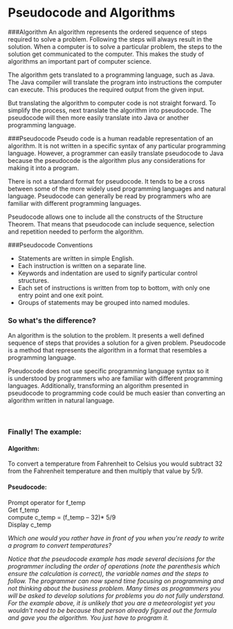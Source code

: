 # Pseudocode and Algorithms

###Algorithm
 An algorithm represents the ordered sequence of steps required to solve a problem. Following the steps will always result in the solution. When a computer is to solve a particular problem, the steps to the solution get communicated to the computer. This makes the study of algorithms an important part of computer science.  
 
 The algorithm gets translated to a programming language, such as Java. The Java compiler will translate the program into instructions the computer can execute. This produces the required output from the given input.
 
 But translating the algorithm to computer code is not straight forward.  To simplify the process, next translate the algorithm into pseudocode. The pseudocode will then more easily translate into Java or another programming language.

###Pseudocode
Pseudo code is a human readable representation of an algorithm. It is not written in a specific syntax of any particular programming language. However, a programmer can easily translate pseudocode to Java because the pseudocode is the algorithm plus any considerations for making it into a program.

There is not a standard format for pseudocode. It tends to be a cross between some of the more widely used programming languages and natural language. Pseudocode can generally be read by programmers who are familiar with different programming languages.

Pseudocode allows one to include all the constructs of the Structure Theorem. That means that pseudocode can include sequence, selection and repetition needed to perform the algorithm.

###Pseudocode Conventions
* Statements are written in simple English.
* Each instruction is written on a separate line.
* Keywords and indentation are used to signify particular control structures.
* Each set of instructions is written from top to bottom, with only one entry point and one exit point.
* Groups of statements may be grouped into named modules.


<h3>So what's the difference?</h3>
<p>An algorithm is the solution to the problem. It presents a well defined sequence of steps that provides a solution for a given problem. Pseudocode is a method that represents the algorithm in a format that resembles a programming language.</p>
<p>Pseudocode does not use specific programming language syntax so it is&nbsp;understood by programmers who are familiar with different programming languages. Additionally, transforming an algorithm presented in pseudocode to programming code could be much easier than converting an algorithm written in natural language.</p>
<p>&nbsp;</p>
<h3>Finally!&nbsp;The example:</h3>
<h4>Algorithm:</h4>
<p>To convert a temperature from Fahrenheit to Celsius you would subtract 32 from the Fahrenheit temperature and then multiply that value by 5/9.</p>
<h4>Pseudocode:&nbsp;</h4>
<p>Prompt operator for f_temp<br />Get f_temp<br />compute c_temp = (f_temp &ndash; 32)* 5/9<br />Display c_temp</p>
<p><em>Which one would you rather have in front of you when you're ready to write a program to convert temperatures?</em></p>
<p><em>Notice that the pseudocode example has made several decisions for the programmer including the order of operations (note the parenthesis which ensure the calculation is correct), the variable names and the steps to follow. The programmer can now spend time focusing on programming and not thinking about the business problem. Many times as programmers you will be asked&nbsp;to develop solutions for problems you do not fully understand. For the example above, it is unlikely that you are a&nbsp;meteorologist&nbsp;yet you wouldn't need to be because that person&nbsp;already figured&nbsp;out the formula and gave you the algorithm. You just have to program it.</em></p>
<p>&nbsp;</p>
<p>&nbsp;</p>